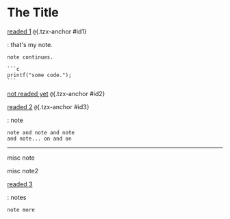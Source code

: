 # The Title

[readed 1](https://raw.githubusercontent.com/district10/blog/master/_pages/notes.md) `@`{.tzx-anchor #id1}

:   that's my note.

    note continues.

    ```c
    printf("some code.");
    ```

[not readed yet](https://github.com/hadley/adv-r/) `@`{.tzx-anchor #id2}

[readed 2](http://johnmacfarlane.net/pandoc/) `@`{.tzx-anchor #id3}

:   note

    note and note and note
    and note... on and on

---

misc note

misc note2

[readed 3](https://github.com/district10/extract-out-a-reading-list/blob/master/.gitignore)

:   notes

    note more
